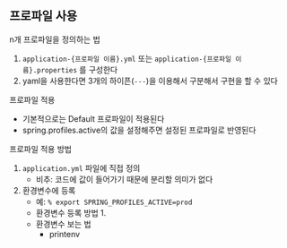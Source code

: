 ## 프로파일 사용
n개 프로파일을 정의하는 법
1. `application-{프로파일 이름}.yml` 또는 `application-{프로파일 이름}.properties`  를 구성한다
2. yaml을 사용한다면 3개의 하이픈(`---`)을 이용해서 구분해서 구현을 할 수 있다

프로파일 적용 
- 기본적으로는 Default 프로파일이 적용된다
- spring.profiles.active의 값을 설정해주면 설정된 프로파일로 반영된다

프로파일 적용 방법
1. `application.yml` 파일에 직접 정의
   - 비추: 코드에 값이 들어가기 때문에 분리할 의미가 없다
2. 환경변수에 등록
   - 예: `% export SPRING_PROFILES_ACTIVE=prod`
   - 환경변수 등록 방법
      1. 
    - 환경변수 보는 법
       - printenv